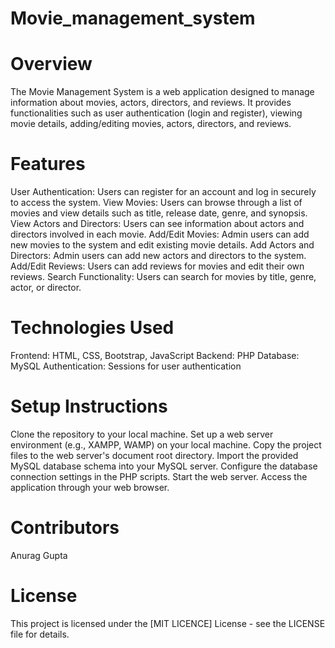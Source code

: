 # Movie_management_system

# Overview 

The Movie Management System is a web application designed to manage information about movies, actors, directors, and reviews. 
It provides functionalities such as user authentication (login and register), viewing movie details, adding/editing movies, actors, directors, and reviews.

# Features

User Authentication: Users can register for an account and log in securely to access the system.
View Movies: Users can browse through a list of movies and view details such as title, release date, genre, and synopsis.
View Actors and Directors: Users can see information about actors and directors involved in each movie.
Add/Edit Movies: Admin users can add new movies to the system and edit existing movie details.
Add Actors and Directors: Admin users can add new actors and directors to the system.
Add/Edit Reviews: Users can add reviews for movies and edit their own reviews.
Search Functionality: Users can search for movies by title, genre, actor, or director.

# Technologies Used

Frontend: HTML, CSS, Bootstrap, JavaScript
Backend: PHP
Database: MySQL
Authentication: Sessions for user authentication

# Setup Instructions

Clone the repository to your local machine.
Set up a web server environment (e.g., XAMPP, WAMP) on your local machine.
Copy the project files to the web server's document root directory.
Import the provided MySQL database schema into your MySQL server.
Configure the database connection settings in the PHP scripts.
Start the web server.
Access the application through your web browser.

# Contributors
Anurag Gupta

# License
This project is licensed under the [MIT LICENCE] License - see the LICENSE file for details.

